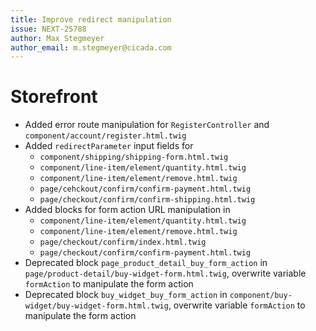 ```yaml
---
title: Improve redirect manipulation
issue: NEXT-25788
author: Max Stegmeyer
author_email: m.stegmeyer@cicada.com
---
```

# Storefront
* Added error route manipulation for `RegisterController` and `component/account/register.html.twig`
* Added `redirectParameter` input fields for
  * `component/shipping/shipping-form.html.twig`
  * `component/line-item/element/quantity.html.twig`
  * `component/line-item/element/remove.html.twig`
  * `page/cehckout/confirm/confirm-payment.html.twig`
  * `page/checkout/confirm/confirm-shipping.html.twig`
* Added blocks for form action URL manipulation in
  * `component/line-item/element/quantity.html.twig`
  * `component/line-item/element/remove.html.twig`
  * `page/checkout/confirm/index.html.twig`
  * `page/checkout/confirm/confirm-payment.html.twig`
* Deprecated block `page_product_detail_buy_form_action` in `page/product-detail/buy-widget-form.html.twig`, overwrite variable `formAction` to manipulate the form action
* Deprecated block `buy_widget_buy_form_action` in `component/buy-widget/buy-widget-form.html.twig`, overwrite variable `formAction` to manipulate the form action
